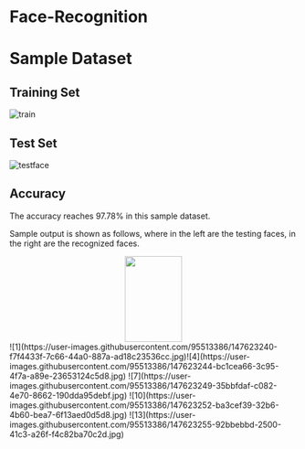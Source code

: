 # Face-Recognition

# Sample Dataset

## Training Set

![train](https://user-images.githubusercontent.com/95513386/147622925-7ff5cbbc-8686-4df6-9a10-eb9224958689.jpg)

## Test Set

![testface](https://user-images.githubusercontent.com/95513386/147622948-355ef951-6350-4311-8315-4d57ffdeb864.jpg)


## Accuracy

The accuracy reaches 97.78% in this sample dataset.

Sample output is shown as follows, where in the left are the testing faces, in the right are the recognized faces.


<div align=center><img width="100" height="150" src="https://user-images.githubusercontent.com/95513386/147623240-f7f4433f-7c66-44a0-887a-ad18c23536cc.jpg"/></div>
![1](https://user-images.githubusercontent.com/95513386/147623240-f7f4433f-7c66-44a0-887a-ad18c23536cc.jpg)![4](https://user-images.githubusercontent.com/95513386/147623244-bc1cea66-3c95-4f7a-a89e-23653124c5d8.jpg)
![7](https://user-images.githubusercontent.com/95513386/147623249-35bbfdaf-c082-4e70-8662-190dda95debf.jpg)
![10](https://user-images.githubusercontent.com/95513386/147623252-ba3cef39-32b6-4b60-bea7-6f13aed0d5d8.jpg)
![13](https://user-images.githubusercontent.com/95513386/147623255-92bbebbd-2500-41c3-a26f-f4c82ba70c2d.jpg)


